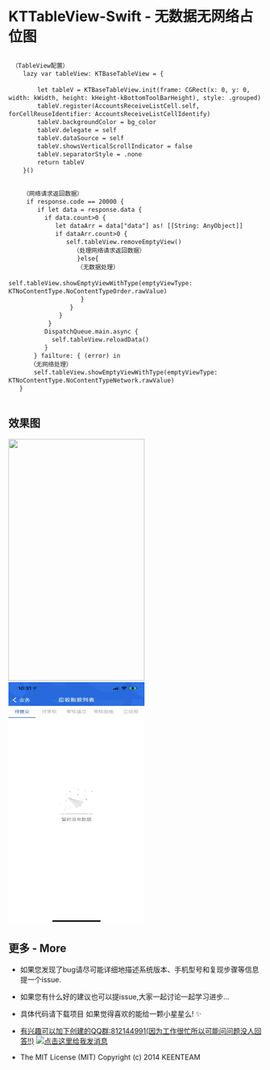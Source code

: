 # KTTableView-Swift - 无数据无网络占位图

## <a id="KTTableView-Swift TableView配置"></a> 
```
 （TableView配置）
    lazy var tableView: KTBaseTableView = {
        
        let tableV = KTBaseTableView.init(frame: CGRect(x: 0, y: 0, width: kWidth, height: kHeight-kBottomToolBarHeight), style: .grouped)
        tableV.register(AccountsReceiveListCell.self, forCellReuseIdentifier: AccountsReceiveListCellIdentify)
        tableV.backgroundColor = bg_color
        tableV.delegate = self
        tableV.dataSource = self
        tableV.showsVerticalScrollIndicator = false
        tableV.separatorStyle = .none
        return tableV
    }()
```
## <a id="KTTableView-Swift网络请求"></a> 
``` 
    （网络请求返回数据）
     if response.code == 20000 {
        if let data = response.data {
          if data.count>0 {
             let dataArr = data["data"] as! [[String: AnyObject]]
             if dataArr.count>0 {
                self.tableView.removeEmptyView()
                  （处理网络请求返回数据）
                   }else{
                   （无数据处理）
                    self.tableView.showEmptyViewWithType(emptyViewType: KTNoContentType.NoContentTypeOrder.rawValue)
                    }
                 }
              }
           }
          DispatchQueue.main.async {
            self.tableView.reloadData()
          }
       } failture: { (error) in
      （无网络处理）
       self.tableView.showEmptyViewWithType(emptyViewType: KTNoContentType.NoContentTypeNetwork.rawValue)
   }
 
``` 

## 效果图

<img src="http://qjyvam1s5.hd-bkt.clouddn.com/Simulator%20Screen%20Shot%20-%20iPhone%2012%20-%202020-11-18%20at%2009.09.43.png" width="270" height="480">
<img src="https://github.com/KeenTeam1990/KTTableView/blob/main/WechatIMG162.png" width="270" height="480">


## <a id="更多"></a>  更多 - More

- 如果您发现了bug请尽可能详细地描述系统版本、手机型号和复现步骤等信息 提一个issue.

- 如果您有什么好的建议也可以提issue,大家一起讨论一起学习进步...

- 具体代码请下载项目  如果觉得喜欢的能给一颗小星星么!  ✨ 

- [有兴趣可以加下创建的QQ群:812144991(因为工作很忙所以可能问问题没人回答!!)](//shang.qq.com/wpa/qunwpa?idkey=ebd8d6809c83b4d6b4a18b688621cb73ded0cce092b4d1f734e071a58dd37c26) <a target="_blank" href="http://wpa.qq.com/msgrd?v=3&uin=294005139&site=qq&menu=yes"><img border="0" src="" alt="点击这里给我发消息" title="点击这里给我发消息"/></a>
- The MIT License (MIT)                  Copyright (c) 2014 KEENTEAM
